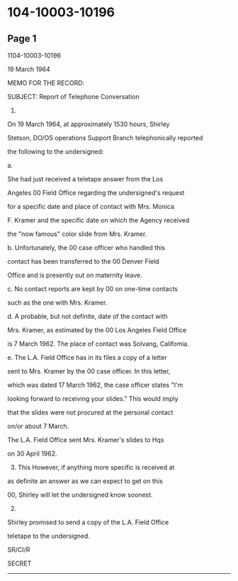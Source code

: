 # 104-10003-10196

## Page 1

1104-10003-10196

19 March 1964

MEMO FOR THE RECORD:

SUBJECT: Report of Telephone Conversation

1.

On 19 March 1964, at approximately 1530 hours, Shirley

Stetson, DO/OS operations Support Branch telephonically reported

the following to the undersigned:

a.

She had just received a teletape answer from the Los

Angeles 00 Field Office regarding the undersigned's request

for a specific date and place of contact with Mrs. Monica

F. Kramer and the specific date on which the Agency received

the "now famous" color slide from Mrs. Kramer.

b. Unfortunately, the 00 case officer who handled this

contact has been transferred to the 00 Denver Field

Office and is presently out on maternity leave.

c. No contact reports are kept by 00 on one-time contacts

such as the one with Mrs. Kramer.

d. A probable, but not definite, date of the contact with

Mrs. Kramer, as estimated by the 00 Los Angeles Field Office

is 7 March 1962. The place of contact was Solvang, Califomia.

e. The L.A. Field Office has in its files a copy of a letter

sent to Mrs. Kramer by the 00 case officer. In this letter,

which was dated 17 March 1962, the case officer states "I'm

looking forward to receiving your slides." This would imply

that the slides were not procured at the personal contact

on/or about 7 March.

The L.A. Field Office sent Mrs. Kramer's slides to Hqs

on 30 April 1962.

3. This However, if anything more specific is received at

as definite an answer as we can expect to get on this

00, Shirley will let the undersigned know soonest.

2.

Shirley promised to send a copy of the L.A. Field Office

teletape to the undersigned.

SR/CI/R

SECRET

---

